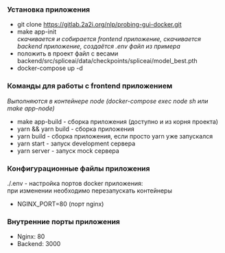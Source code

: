 ### Установка приложения
* git clone https://gitlab.2a2i.org/nlp/probing-gui-docker.git
* make app-init  
  *скачивается и собирается frontend приложение, скачивается backend приложение, создаётся .env файл из примера*
* положить в проект файл с весами backend/src/spliceai/data/checkpoints/spliceai/model_best.pth
* docker-compose up -d

### Команды для работы с frontend приложением
*Выполняются в контейнере node (docker-compose exec node sh или make app-node)*
* make app-build - сборка приложения (доступно и из корня проекта)
* yarn && yarn build - сборка приложения
* yarn build - сборка приложения, если просто yarn уже запускался
* yarn start - запуск development сервера
* yarn server - запуск mock сервера

### Конфигурационные файлы приложения
./.env - настройка портов docker приложения:  
при изменении необходимо перезапускать контейнеры
* NGINX_PORT=80 (порт nginx)

### Внутренние порты приложения
* Nginx: 80
* Backend: 3000